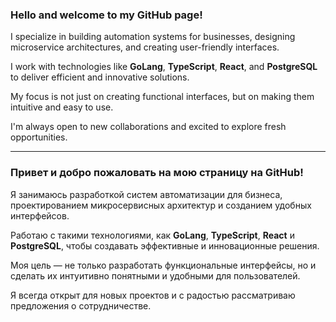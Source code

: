 ### Hello and welcome to my GitHub page!

I specialize in building automation systems for businesses, designing microservice architectures, and creating user-friendly interfaces.

I work with technologies like **GoLang**, **TypeScript**, **React**, and **PostgreSQL** to deliver efficient and innovative solutions.

My focus is not just on creating functional interfaces, but on making them intuitive and easy to use.

I'm always open to new collaborations and excited to explore fresh opportunities.

<hr />

### Привет и добро пожаловать на мою страницу на GitHub!

Я занимаюсь разработкой систем автоматизации для бизнеса, проектированием микросервисных архитектур и созданием удобных интерфейсов.

Работаю с такими технологиями, как **GoLang**, **TypeScript**, **React** и **PostgreSQL**, чтобы создавать эффективные и инновационные решения.

Моя цель — не только разработать функциональные интерфейсы, но и сделать их интуитивно понятными и удобными для пользователей.

Я всегда открыт для новых проектов и с радостью рассматриваю предложения о сотрудничестве.
